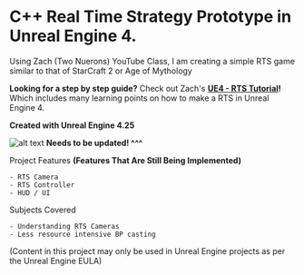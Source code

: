 # C++ Real Time Strategy Prototype in Unreal Engine 4.
Using Zach (Two Nuerons) YouTube Class, I am creating a simple RTS game similar to that of StarCraft 2 or Age of Mythology

**Looking for a step by step guide?** Check out Zach's **[UE4 - RTS Tutorial](https://www.youtube.com/playlist?list=PLwFl5pGzKd2i5YQ95NIth3k7qEUjVeBZ8)!**
Which includes many learning points on how to make a RTS in Unreal Engine 4.

**Created with Unreal Engine 4.25**

![alt text](http://www.tomlooman.com/wp-content/uploads/2017/12/Thumb_MainUE4Course30_header.jpg)
**Needs to be updated! ^^^**

Project Features
**(Features That Are Still Being Implemented)**

 	- RTS Camera
  	- RTS Controller
	- HUD / UI
	
Subjects Covered

	- Understanding RTS Cameras
	- Less resource intensive BP casting

(Content in this project may only be used in Unreal Engine projects as per the Unreal Engine EULA)
